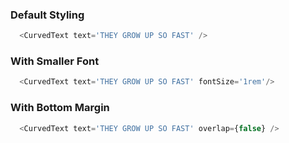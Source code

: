 ### Default Styling
```js
  <CurvedText text='THEY GROW UP SO FAST' />
```
### With Smaller Font
```js
  <CurvedText text='THEY GROW UP SO FAST' fontSize='1rem'/>
```

### With Bottom Margin
```js
  <CurvedText text='THEY GROW UP SO FAST' overlap={false} />
```
